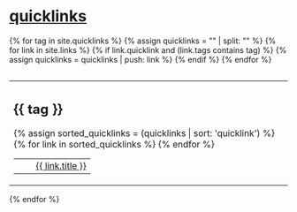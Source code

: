 # [quicklinks](#quicklinks)

{% for tag in site.quicklinks %}
  {% assign quicklinks = "" | split: "" %}
  {% for link in site.links %}
    {% if link.quicklink and (link.tags contains tag) %}
      {% assign quicklinks = quicklinks | push: link %}
    {% endif %}
  {% endfor %}
  <table style="display:block; float:left; border:0;"><tr><td style="border:0;">
  <h2>{{ tag }}</h2>
  <table style="display:block; float:left; border:0;">
  {% assign sorted_quicklinks = (quicklinks | sort: 'quicklink') %}
  {% for link in sorted_quicklinks %}
    <tr>
      <td>
        <img src="{{ link.weburl }}/favicon.ico" width="16" height="16" />
      </td>
      <td>
        <a href="{{ link.weburl }}">{{ link.title }}</a>
      </td>
    </tr>   
  {% endfor %}
  </table>
  </td></tr></table>
{% endfor %}

<p style="clear: left;"></p>
